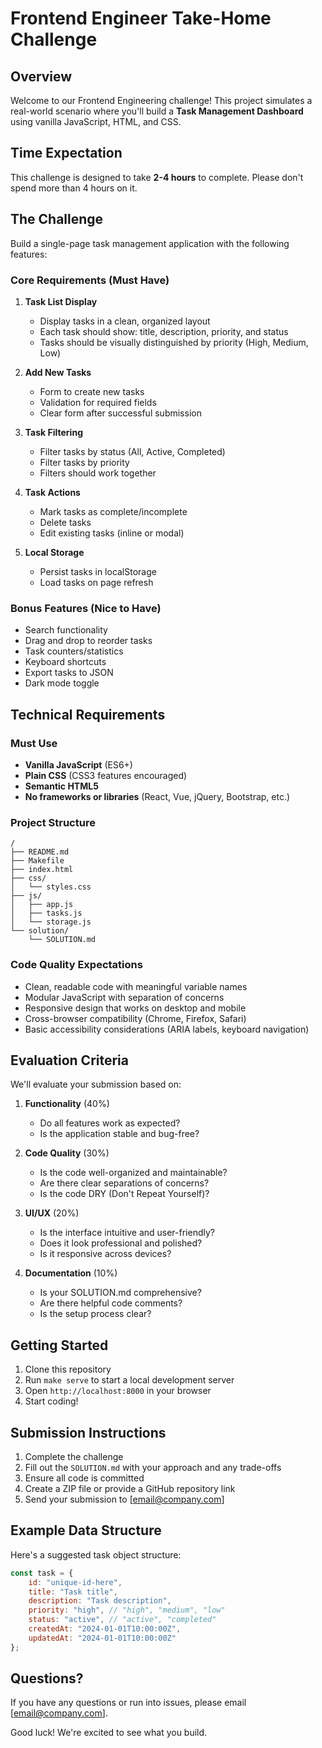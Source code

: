 # Frontend Engineer Take-Home Challenge

## Overview
Welcome to our Frontend Engineering challenge! This project simulates a real-world scenario where you'll build a **Task Management Dashboard** using vanilla JavaScript, HTML, and CSS.

## Time Expectation
This challenge is designed to take **2-4 hours** to complete. Please don't spend more than 4 hours on it.

## The Challenge
Build a single-page task management application with the following features:

### Core Requirements (Must Have)
1. **Task List Display**
   - Display tasks in a clean, organized layout
   - Each task should show: title, description, priority, and status
   - Tasks should be visually distinguished by priority (High, Medium, Low)

2. **Add New Tasks**
   - Form to create new tasks
   - Validation for required fields
   - Clear form after successful submission

3. **Task Filtering**
   - Filter tasks by status (All, Active, Completed)
   - Filter tasks by priority
   - Filters should work together

4. **Task Actions**
   - Mark tasks as complete/incomplete
   - Delete tasks
   - Edit existing tasks (inline or modal)

5. **Local Storage**
   - Persist tasks in localStorage
   - Load tasks on page refresh

### Bonus Features (Nice to Have)
- Search functionality
- Drag and drop to reorder tasks
- Task counters/statistics
- Keyboard shortcuts
- Export tasks to JSON
- Dark mode toggle

## Technical Requirements

### Must Use
- **Vanilla JavaScript** (ES6+)
- **Plain CSS** (CSS3 features encouraged)
- **Semantic HTML5**
- **No frameworks or libraries** (React, Vue, jQuery, Bootstrap, etc.)

### Project Structure
```
/
├── README.md
├── Makefile
├── index.html
├── css/
│   └── styles.css
├── js/
│   ├── app.js
│   ├── tasks.js
│   └── storage.js
└── solution/
    └── SOLUTION.md
```

### Code Quality Expectations
- Clean, readable code with meaningful variable names
- Modular JavaScript with separation of concerns
- Responsive design that works on desktop and mobile
- Cross-browser compatibility (Chrome, Firefox, Safari)
- Basic accessibility considerations (ARIA labels, keyboard navigation)

## Evaluation Criteria

We'll evaluate your submission based on:

1. **Functionality** (40%)
   - Do all features work as expected?
   - Is the application stable and bug-free?

2. **Code Quality** (30%)
   - Is the code well-organized and maintainable?
   - Are there clear separations of concerns?
   - Is the code DRY (Don't Repeat Yourself)?

3. **UI/UX** (20%)
   - Is the interface intuitive and user-friendly?
   - Does it look professional and polished?
   - Is it responsive across devices?

4. **Documentation** (10%)
   - Is your SOLUTION.md comprehensive?
   - Are there helpful code comments?
   - Is the setup process clear?

## Getting Started

1. Clone this repository
2. Run `make serve` to start a local development server
3. Open `http://localhost:8000` in your browser
4. Start coding!

## Submission Instructions

1. Complete the challenge
2. Fill out the `SOLUTION.md` with your approach and any trade-offs
3. Ensure all code is committed
4. Create a ZIP file or provide a GitHub repository link
5. Send your submission to [email@company.com]

## Example Data Structure

Here's a suggested task object structure:

```javascript
const task = {
    id: "unique-id-here",
    title: "Task title",
    description: "Task description",
    priority: "high", // "high", "medium", "low"
    status: "active", // "active", "completed"
    createdAt: "2024-01-01T10:00:00Z",
    updatedAt: "2024-01-01T10:00:00Z"
};
```

## Questions?

If you have any questions or run into issues, please email [email@company.com].

Good luck! We're excited to see what you build.
